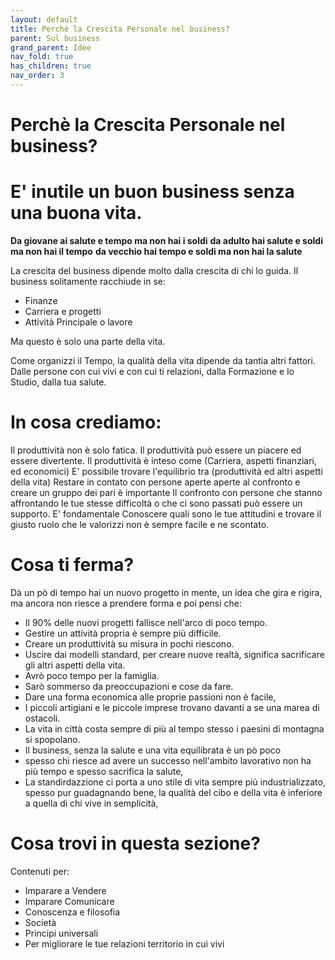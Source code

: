 ```yaml
---
layout: default
title: Perchè la Crescita Personale nel business?
parent: Sul business
grand_parent: Idee
nav_fold: true
has_children: true
nav_order: 3
---
```


# Perchè la Crescita Personale nel business?
# E' inutile un buon business senza una buona vita.

**Da giovane ai salute e tempo ma non hai i soldi**
**da adulto hai salute e soldi ma non hai il tempo**
**da vecchio hai tempo e soldi ma non hai la salute**


La crescita del business dipende molto dalla crescita di chi lo guida.
Il business solitamente racchiude in se: 
- Finanze 
- Carriera e progetti
- Attività Principale o lavore

Ma questo è solo una parte della vita.

Come organizzi il Tempo, la qualità della vita dipende da tantia altri fattori.
Dalle persone con cui vivi e con cui ti relazioni, dalla Formazione e lo Studio, dalla tua salute.

# In cosa crediamo:
Il produttività non è solo fatica. 
Il produttività può essere un piacere ed essere divertente.
Il produttività è inteso come (Carriera, aspetti finanziari, ed economici)
E' possibile trovare l'equilibrio tra (produttività ed altri aspetti della vita)
Restare in contato con persone aperte aperte al confronto e creare un gruppo dei pari è importante
Il confronto con persone che stanno affrontando le tue stesse difficoltà o che ci sono passati può essere un supporto.
E' fondamentale Conoscere quali sono le tue attitudini e trovare il giusto ruolo che le valorizzi non è sempre facile e ne scontato.



# Cosa ti ferma?
Dà un pò di tempo hai un nuovo progetto in mente, un idea che gira e rigira, ma ancora non riesce a prendere forma e poi pensi che:

- Il 90% delle nuovi progetti fallisce nell'arco di poco tempo. 
- Gestire un attività propria è sempre più difficile.
- Creare un produttività su misura in pochi riescono.
- Uscire dai modelli standard, per creare nuove realtà, significa sacrificare gli altri aspetti della vita.
- Avrò poco tempo per la famiglia.
- Sarò sommerso da preoccupazioni e cose da fare.
- Dare una forma economica alle proprie passioni non è facile, 
- I piccoli artigiani e le piccole imprese trovano davanti a se una marea di ostacoli.
- La vita in città costa sempre di più al tempo stesso i paesini di montagna si spopolano.
- Il business, senza la salute e una vita equilibrata è un pò poco
- spesso chi riesce ad avere un successo nell'ambito lavorativo non ha più tempo e spesso sacrifica la salute, 
- La standirdazzione ci porta a uno stile di vita sempre più industrializzato, spesso pur guadagnando bene, la qualità del cibo e della vita è inferiore a quella di chi vive in semplicità,


# Cosa trovi in questa sezione?

Contenuti per:
- Imparare a Vendere
- Imparare Comunicare 
- Conoscenza e filosofia
- Società
- Principi universali
- Per migliorare le tue relazioni territorio in cui vivi